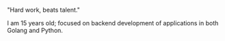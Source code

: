"Hard work, beats talent."

I am 15 years old; focused on backend development of applications in both Golang and Python.
